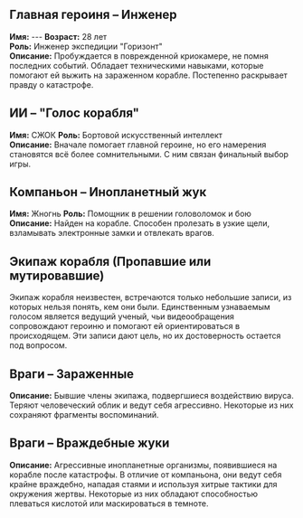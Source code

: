 ## Главная героиня – Инженер

**Имя:** ---
**Возраст:** 28 лет  
**Роль:** Инженер экспедиции "Горизонт"  
**Описание:** Пробуждается в поврежденной криокамере, не помня последних событий. Обладает техническими навыками, которые помогают ей выжить на зараженном корабле. Постепенно раскрывает правду о катастрофе.

## ИИ – "Голос корабля"

**Имя:** СЖОК
**Роль:** Бортовой искусственный интеллект  
**Описание:** Вначале помогает главной героине, но его намерения становятся всё более сомнительными. С ним связан финальный выбор игры.

## Компаньон – Инопланетный жук

**Имя:** Жногнь
**Роль:** Помощник в решении головоломок и бою  
**Описание:** Найден на корабле. Способен пролезать в узкие щели, взламывать электронные замки и отвлекать врагов.

## Экипаж корабля (Пропавшие или мутировавшие)

Экипаж корабля неизвестен, встречаются только небольшие записи, из которых нельзя понять, кем они были. Единственным узнаваемым голосом является ведущий ученый, чьи видеообращения сопровождают героиню и помогают ей ориентироваться в происходящем. Эти записи дают цель, но их достоверность остается под вопросом.

## Враги – Зараженные

**Описание:** Бывшие члены экипажа, подвергшиеся воздействию вируса. Теряют человеческий облик и ведут себя агрессивно. Некоторые из них сохраняют фрагменты воспоминаний.

## Враги – Враждебные жуки

**Описание:** Агрессивные инопланетные организмы, появившиеся на корабле после катастрофы. В отличие от компаньона, они ведут себя крайне враждебно, нападая стаями и используя хитрые тактики для окружения жертвы. Некоторые из них обладают способностью плеваться кислотой или маскироваться в темноте.